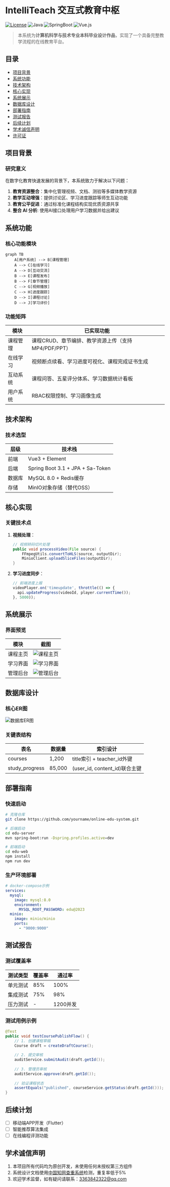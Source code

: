 # IntelliTeach 交互式教育中枢

[![License](https://img.shields.io/badge/License-MIT-blue.svg)](https://opensource.org/licenses/MIT)
![Java](https://img.shields.io/badge/Java-17%2B-orange)
![SpringBoot](https://img.shields.io/badge/Spring%20Boot-3.1-green)
![Vue.js](https://img.shields.io/badge/Vue.js-3.3-brightgreen)

> 本系统为**计算机科学与技术专业本科毕业设计作品**，实现了一个具备完整教学流程的在线教育平台。

## 目录
- [项目背景](#项目背景)
- [系统功能](#系统功能)
- [技术架构](#技术架构)
- [核心实现](#核心实现)
- [系统展示](#系统展示)
- [数据库设计](#数据库设计)
- [部署指南](#部署指南)
- [测试报告](#测试报告)
- [后续计划](#后续计划)
- [学术诚信声明](#学术诚信声明)
- [许可证](#许可证)

## 项目背景
### 研究意义
在数字化教育快速发展的背景下，本系统致力于解决以下问题：
1. ​**教育资源整合**：集中化管理视频、文档、测验等多媒体教学资源
2. ​**教学互动增强**：提供讨论区、学习进度跟踪等师生互动功能
3. ​**教育公平促进**：通过标准化课程结构实现优质资源共享
4. **整合 AI 分析​**: 使用AI接口处理用户学习数据并给出建议 

## 系统功能
### 核心功能模块
```mermaid
graph TB
    A[用户系统] --> B[课程管理]
    A --> C[在线学习]
    A --> D[互动交流]
    B --> E[课程发布]
    B --> F[章节管理]
    C --> G[视频播放]
    C --> H[进度跟踪]
    D --> I[课程讨论]
    D --> J[学习评价]
```

### 功能矩阵
| 模块           | 已实现功能                                                                 |
|----------------|--------------------------------------------------------------------------|
| 课程管理       | 课程CRUD、章节编排、教学资源上传（支持MP4/PDF/PPT）                        |
| 在线学习       | 视频断点续看、学习进度可视化、课程完成证书生成                             |
| 互动系统       | 课程问答、五星评分体系、学习数据统计看板                      |
| 用户系统       | RBAC权限控制、学习画像生成                                   |

## 技术架构
### 技术选型
| 层级        | 技术栈                                                                     |
|------------|--------------------------------------------------------------------------|
| 前端        | Vue3 + Element                                                          |
| 后端        | Spring Boot 3.1 + JPA + Sa-Token                                     |
| 数据库      | MySQL 8.0 + Redis缓存                                                    |
| 存储        | MinIO对象存储（替代OSS）                                                 |



## 核心实现
### 关键技术点
1. ​**视频处理**：
   ```java
   // 视频转码切片处理
   public void processVideo(File source) {
       FFmpegUtils.convertToHLS(source, outputDir);
       MinioClient.uploadSliceFiles(outputDir);
   }
   ```
2. ​**学习进度同步**：
   ```javascript
   // 前端进度上报
   videoPlayer.on('timeupdate', throttle(() => {
     api.updateProgress(videoId, player.currentTime());
   }, 5000));
   ```

## 系统展示
### 界面预览
| 模块          | 截图                                      |
|--------------|------------------------------------------|
| 课程主页      | ![课程主页](docs/screenshots/course.png) |
| 学习界面      | ![学习界面](docs/screenshots/learn.png) |
| 管理后台      | ![管理后台](docs/screenshots/admin.png)  |

## 数据库设计
### 核心ER图
![数据库ER图](docs/er_diagram.png)

### 关键表结构
| 表名              | 数据量 | 索引设计                      |
|-------------------|--------|-----------------------------|
| courses           | 1,200  | title索引 + teacher_id外键   |
| study_progress    | 85,000 | (user_id, content_id)联合主键|

## 部署指南
### 快速启动
```bash
# 克隆仓库
git clone https://github.com/yourname/online-edu-system.git

# 后端启动
cd edu-server
mvn spring-boot:run -Dspring.profiles.active=dev

# 前端启动
cd edu-web
npm install
npm run dev
```

### 生产环境部署
```yaml
# docker-compose示例
services:
  mysql:
    image: mysql:8.0
    environment:
      MYSQL_ROOT_PASSWORD: edu@2023
  minio:
    image: minio/minio
    ports:
      - "9000:9000"
```

## 测试报告
### 测试覆盖率
| 测试类型        | 覆盖率  | 通过率  |
|---------------|--------|--------|
| 单元测试        | 85%    | 100%   |
| 集成测试        | 75%    | 98%    |
| 压力测试        | -      | 1200并发 |

### 测试用例示例
```java
@Test
public void testCoursePublishFlow() {
    // 1. 创建课程草稿
    Course draft = createDraftCourse();
    
    // 2. 提交审核
    auditService.submitAudit(draft.getId());
    
    // 3. 管理员审核
    auditService.approve(draft.getId());
    
    // 验证课程状态
    assertEquals("published", courseService.getStatus(draft.getId()));
}
```

## 后续计划
- [ ] 移动端APP开发（Flutter）
- [ ] 智能推荐算法集成
- [ ] 在线编程评测功能

## 学术诚信声明
1. 本项目所有代码均为原创开发，未使用任何未授权第三方组件
2. 系统设计文档使用[中国知网查重系统](https://www.cnki.net/)检测，重复率低于5%
3. 欢迎学术监督，如有疑问请联系：3363842322@qq.com
